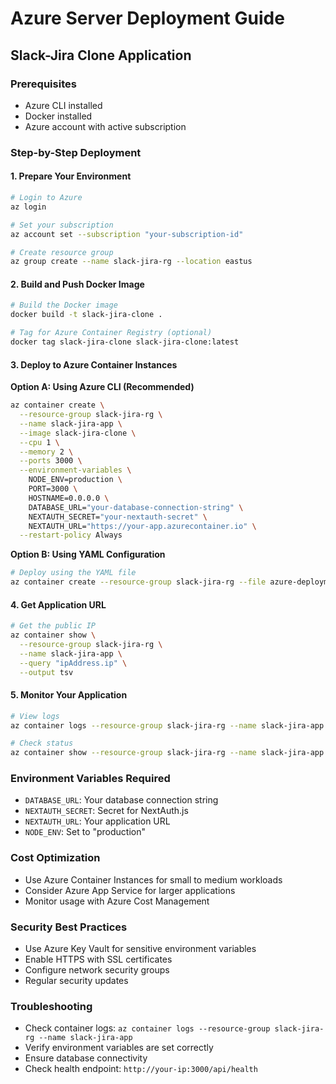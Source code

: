 # Azure Server Deployment Guide
## Slack-Jira Clone Application

### Prerequisites
- Azure CLI installed
- Docker installed
- Azure account with active subscription

### Step-by-Step Deployment

#### 1. Prepare Your Environment
```bash
# Login to Azure
az login

# Set your subscription
az account set --subscription "your-subscription-id"

# Create resource group
az group create --name slack-jira-rg --location eastus
```

#### 2. Build and Push Docker Image
```bash
# Build the Docker image
docker build -t slack-jira-clone .

# Tag for Azure Container Registry (optional)
docker tag slack-jira-clone slack-jira-clone:latest
```

#### 3. Deploy to Azure Container Instances

**Option A: Using Azure CLI (Recommended)**
```bash
az container create \
  --resource-group slack-jira-rg \
  --name slack-jira-app \
  --image slack-jira-clone \
  --cpu 1 \
  --memory 2 \
  --ports 3000 \
  --environment-variables \
    NODE_ENV=production \
    PORT=3000 \
    HOSTNAME=0.0.0.0 \
    DATABASE_URL="your-database-connection-string" \
    NEXTAUTH_SECRET="your-nextauth-secret" \
    NEXTAUTH_URL="https://your-app.azurecontainer.io" \
  --restart-policy Always
```

**Option B: Using YAML Configuration**
```bash
# Deploy using the YAML file
az container create --resource-group slack-jira-rg --file azure-deployment.yml
```

#### 4. Get Application URL
```bash
# Get the public IP
az container show \
  --resource-group slack-jira-rg \
  --name slack-jira-app \
  --query "ipAddress.ip" \
  --output tsv
```

#### 5. Monitor Your Application
```bash
# View logs
az container logs --resource-group slack-jira-rg --name slack-jira-app --follow

# Check status
az container show --resource-group slack-jira-rg --name slack-jira-app
```

### Environment Variables Required
- `DATABASE_URL`: Your database connection string
- `NEXTAUTH_SECRET`: Secret for NextAuth.js
- `NEXTAUTH_URL`: Your application URL
- `NODE_ENV`: Set to "production"

### Cost Optimization
- Use Azure Container Instances for small to medium workloads
- Consider Azure App Service for larger applications
- Monitor usage with Azure Cost Management

### Security Best Practices
- Use Azure Key Vault for sensitive environment variables
- Enable HTTPS with SSL certificates
- Configure network security groups
- Regular security updates

### Troubleshooting
- Check container logs: `az container logs --resource-group slack-jira-rg --name slack-jira-app`
- Verify environment variables are set correctly
- Ensure database connectivity
- Check health endpoint: `http://your-ip:3000/api/health`